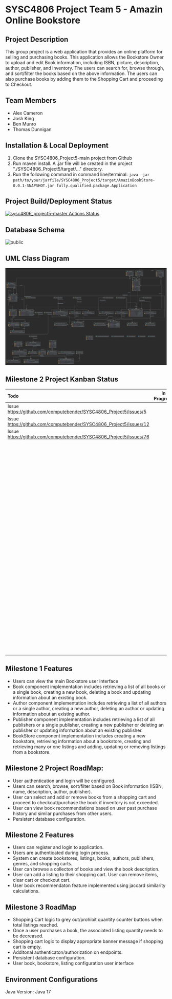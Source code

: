 # SYSC4806 Project Team 5 - Amazin Online Bookstore
## Project Description
This group project is a web application that provides an online platform for selling and purchasing books. This application allows the Bookstore Owner to upload and edit Book information, including ISBN, picture, description, author, publisher, and inventory. The users can search for, browse through, and sort/filter the books based on the above information. The users can also purchase books by adding them to the Shopping Cart and proceeding to Checkout.
## Team Members
- Alex Cameron
- Josh King
- Ben Munro 
- Thomas Dunnigan
## Installation & Local Deployment
1. Clone the SYSC4806_Project5-main project from Github
2. Run maven install. A .jar file will be created in the project "./SYSC4806_Project5/target/..." directory.
3. Run the following command in command line/terminal: 
`java -jar path/to/your/jarfile/SYSC4806_Project5/target/AmazinBookStore-0.0.1-SNAPSHOT.jar fully.qualified.package.Application`
## Project Build/Deployment Status
[![sysc4806_project5-master Actions Status](https://github.com/computebender/SYSC4806_Project5/actions/workflows/maven.yml/badge.svg)](https://github.com/computebender/SYSC4806_Project5/actions)
## Database Schema
![public](https://user-images.githubusercontent.com/8071151/227016286-5539dd84-2e6b-456a-97a2-6c1ce1dd0a68.png)


## UML Class Diagram
![alt text](https://github.com/computebender/SYSC4806_Project5/blob/main/documentation/AmazinBookStore_UML_Class_Diagram_m2.png?raw=true)

## Milestone 2 Project Kanban Status
| Todo        | In Progress | Done          |
| :---        |    :----:   |          ---: |
| Issue https://github.com/computebender/SYSC4806_Project5/issues/5   |        | Issue https://github.com/computebender/SYSC4806_Project5/issues/11   |
| Issue https://github.com/computebender/SYSC4806_Project5/issues/12   |      | Issue https://github.com/computebender/SYSC4806_Project5/issues/2      |
| Issue https://github.com/computebender/SYSC4806_Project5/issues/76   |        | Issue https://github.com/computebender/SYSC4806_Project5/issues/1   |
|    |        | Issue https://github.com/computebender/SYSC4806_Project5/issues/16     |
|     |      |          Issue https://github.com/computebender/SYSC4806_Project5/issues/14|
|     |      |          Issue https://github.com/computebender/SYSC4806_Project5/issues/10|
|     |      |          Issue https://github.com/computebender/SYSC4806_Project5/issues/7|
|     |      |          Issue https://github.com/computebender/SYSC4806_Project5/issues/21|
|     |      |          Issue https://github.com/computebender/SYSC4806_Project5/issues/27|
|     |      |          Issue https://github.com/computebender/SYSC4806_Project5/issues/3|
|     |      |          Issue https://github.com/computebender/SYSC4806_Project5/issues/4|
|     |      |          Issue https://github.com/computebender/SYSC4806_Project5/issues/19|
|     |      |          Issue https://github.com/computebender/SYSC4806_Project5/issues/5|
|     |      |          Issue https://github.com/computebender/SYSC4806_Project5/issues/26|
|     |      |          Issue https://github.com/computebender/SYSC4806_Project5/issues/26|
|     |      |          Issue https://github.com/computebender/SYSC4806_Project5/issues/26|
|     |      |          Issue https://github.com/computebender/SYSC4806_Project5/issues/32|
|     |      |          Issue https://github.com/computebender/SYSC4806_Project5/issues/29|
|     |      |          Issue https://github.com/computebender/SYSC4806_Project5/issues/34|
|     |      |          Issue https://github.com/computebender/SYSC4806_Project5/issues/33|


## Milestone 1 Features
- Users can view the main Bookstore user interface
- Book component implementation includes retrieving a list of all books or a single book, creating a new book, deleting a book and updating information about an existing book.
- Author component implementation includes retrieving a list of all authors or a single author, creating a new author, deleting an author or updating information about an existing author. 
- Publisher component implementation includes retrieving a list of all publishers or a single publisher, creating a new publisher or deleting an publisher or updating information about an existing publisher.
- BookStore component implementation includes creating a new bookstore, retrieving information about a bookstore, creating and retrieving many or one listings and adding, updating or removing listings from a bookstore.
## Milestone 2 Project RoadMap:
- User authentication and login will be configured.
- Users can search, browse, sort/filter based on Book information (ISBN, name, description, author, publisher).
- User can select and add or remove books from a shopping cart and proceed to checkout/purchase the book if inventory is not exceeded.
- User can view book recommendations based on user past purchase history and similar purchases from other users.
- Persistent database configuration.

## Milestone 2 Features
- Users can register and login to application.
- Users are authenticated during login process.
- System can create bookstores, listings, books, authors, publishers, genres, and shopping carts.
- User can browse a collecton of books and view the book description.
- User can add a listing to their shopping cart. User can remove items, clear cart or checkout cart.
- User book recommendaton feature implemented using jaccard similarity calculations.
## Milestone 3 RoadMap
- Shopping Cart logic to grey out/prohibit quantity counter buttons when total listings reached.
- Once a user purchases a book, the associated listing quantity needs to be decreased.
- Shopping cart logic to display appropriate banner message if shopping cart is empty.
- Additonal authenticaton/authorization on endpoints.
- Persistent database configuration.
- User book, bookstore, listing configuration user interface

## Environment Configurations
Java Version: Java 17
